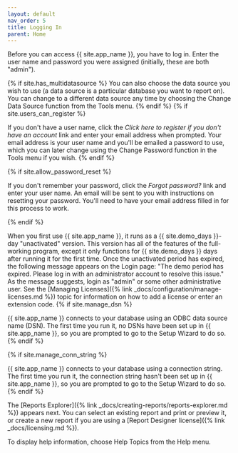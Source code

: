 ```yaml
---
layout: default
nav_order: 5
title: Logging In
parent: Home
---
```

Before you can access {{ site.app_name }}, you have to log in. Enter the user name and password you were assigned (initially, these are both "admin").

{% if site.has_multidatasource %}
You can also choose the data source you wish to use (a data source is a particular database you want to report on). You can change to a different data source any time by choosing the Change Data Source function from the Tools menu.
{% endif %}
{% if site.users_can_register %}

If you don't have a user name, click the *Click here to register if you don't have an account* link and enter your email address when prompted. Your email address is your user name and you'll be emailed a password to use, which you can later change using the Change Password function in the Tools menu if you wish.
{% endif %}

{% if site.allow_password_reset %}

If you don't remember your password, click the *Forgot password?* link and enter your user name. An email will be sent to you with instructions on resetting your password. You'll need to have your email address filled in for this process to work.

{% endif %}


When you first use {{ site.app_name }}, it runs as a {{ site.demo_days }}-day "unactivated" version. This version has all of the features of the full-working program, except it only functions for {{ site.demo_days }} days after running it for the first time. Once the unactivated period has expired, the following message appears on the Login page: "The demo period has expired. Please log in with an administrator account to resolve this issue." As the message suggests, login as "admin" or some other administrative user. See the [Managing Licenses]({% link _docs/configuration/manage-licenses.md %}) topic for information on how to add a license or enter an extension code.
{% if site.manage_dsn %}

{{ site.app_name }} connects to your database using an ODBC data source name (DSN). The first time you run it, no DSNs have been set up in {{ site.app_name }}, so you are prompted to go to the Setup Wizard to do so.
{% endif %}

{% if site.manage_conn_string %}

{{ site.app_name }} connects to your database using a connection string. The first time you run it, the connection string hasn't been set up in {{ site.app_name }}, so you are prompted to go to the Setup Wizard to do so.
{% endif %}

The [Reports Explorer]({% link _docs/creating-reports/reports-explorer.md %}) appears next. You can select an existing report and print or preview it, or create a new report if you are using a [Report Designer license]({% link _docs/licensing.md %}).

To display help information, choose Help Topics from the Help menu.